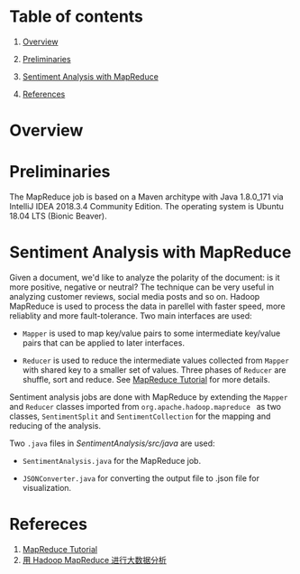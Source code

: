 
# Table of contents

1. [Overview](#overview)

1. [Preliminaries](#preliminaries)

1. [Sentiment Analysis with MapReduce](#sentiment-analysis-with-mapreduce)

1. [References](#references)


# Overview


# Preliminaries

The MapReduce job is based on a Maven architype with Java 1.8.0_171 via IntelliJ IDEA 2018.3.4 Community Edition. The operating system is Ubuntu 18.04 LTS (Bionic Beaver). 

# Sentiment Analysis with MapReduce 

Given a document, we'd like to analyze the polarity of the document: is it more positive, negative or neutral? The technique can be very useful in analyzing customer reviews, social media posts and so on. Hadoop MapReduce is used to process the data in parellel with faster speed, more reliablity and more fault-tolerance. Two main interfaces are used:

* `Mapper` is used to map key/value pairs to some intermediate key/value pairs that can be applied to later interfaces. 

* `Reducer` is used to reduce the intermediate values collected from `Mapper` with shared key to a smaller set of values. Three phases of `Reducer` are shuffle, sort and reduce. See [MapReduce Tutorial](https://hadoop.apache.org/docs/r1.2.1/mapred_tutorial.html) for more details.

Sentiment analysis jobs are done with MapReduce by extending the `Mapper` and `Reducer` classes imported from `org.apache.hadoop.mapreduce ` as two classes, `SentimentSplit` and `SentimentCollection` for the mapping and reducing of the analysis. 

Two `.java` files in _SentimentAnalysis/src/java_ are used: 

* `SentimentAnalysis.java` for the MapReduce job.

* `JSONConverter.java` for converting the output file to .json file for visualization. 


# Refereces 
1. [MapReduce Tutorial](https://hadoop.apache.org/docs/r1.2.1/mapred_tutorial.html) 
2. [用 Hadoop MapReduce 进行大数据分析](https://www.ibm.com/developerworks/cn/java/j-javadev2-15/index.html)